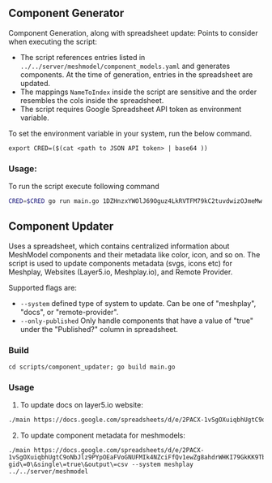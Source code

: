## Component Generator

Component Generation, along with spreadsheet update:
Points to consider when executing the script:

- The script references entries listed in `../../server/meshmodel/component_models.yaml` and generates components. At the time of generation, entries in the spreadsheet are updated.
- The mappings `NameToIndex` inside the script are sensitive and the order resembles the cols inside the spreadsheet.
- The script requires Google Spreadsheet API token as environment variable.

To set the environment variable in your system, run the below command.

```
export CRED=($(cat <path to JSON API token> | base64 ))
```

### Usage:

To run the script execute following command 

```bash
CRED=$CRED go run main.go 1DZHnzxYWOlJ69Oguz4LkRVTFM79kC2tuvdwizOJmeMw --system meshplay ../../server/meshmodel
```

## Component Updater

Uses a spreadsheet, which contains centralized information about MeshModel components and their metadata like color, icon, and so on. The script is used to update components metadata (svgs, icons etc) for Meshplay, Websites (Layer5.io, Meshplay.io), and Remote Provider.

Supported flags are:

- `--system`
    defined type of system to update. Can be one of "meshplay", "docs", or "remote-provider".
- `--only-published`
    Only handle components that have a value of "true" under the "Published?" column in spreadsheet.


### Build

```
cd scripts/component_updater; go build main.go
```

### Usage 

1. To update docs on layer5.io website:

```bash
./main https://docs.google.com/spreadsheets/d/e/2PACX-1vSgOXuiqbhUgtC9oNbJlz9PYpOEaFVoGNUFMIk4NZciFfQv1ewZg8ahdrWHKI79GkKK9TbmnZx8CqIe/pub\?gid\=0\&single\=true\&output\=csv --system docs layer5/src/collections/integrations khulnasoft.com/integrations docs/ --published-only
```

2. To update component metadata for meshmodels:

```
./main https://docs.google.com/spreadsheets/d/e/2PACX-1vSgOXuiqbhUgtC9oNbJlz9PYpOEaFVoGNUFMIk4NZciFfQv1ewZg8ahdrWHKI79GkKK9TbmnZx8CqIe/pub\?gid\=0\&single\=true\&output\=csv --system meshplay ../../server/meshmodel
```
